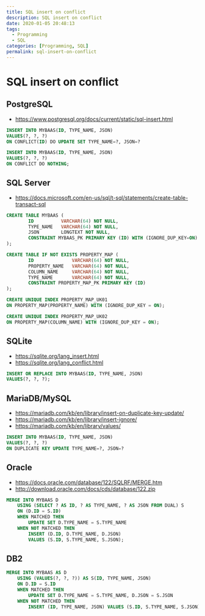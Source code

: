 ```yaml
---
title: SQL insert on conflict
description: SQL insert on conflict
date: 2020-01-05 20:48:13
tags:
  - Programming
  - SQL
categories: [Programming, SQL]
permalink: sql-insert-on-conflict
---
```


# SQL insert on conflict

## PostgreSQL

- https://www.postgresql.org/docs/current/static/sql-insert.html

```sql
INSERT INTO MYBAAS(ID, TYPE_NAME, JSON)
VALUES(?, ?, ?)
ON CONFLICT(ID) DO UPDATE SET TYPE_NAME=?, JSON=?

INSERT INTO MYBAAS(ID, TYPE_NAME, JSON)
VALUES(?, ?, ?)
ON CONFLICT DO NOTHING;
```

## SQL Server

- https://docs.microsoft.com/en-us/sql/t-sql/statements/create-table-transact-sql

```sql
CREATE TABLE MYBAAS (
        ID          VARCHAR(64) NOT NULL,
        TYPE_NAME   VARCHAR(64) NOT NULL,
        JSON        LONGTEXT NOT NULL,
        CONSTRAINT MYBAAS_PK PRIMARY KEY (ID) WITH (IGNORE_DUP_KEY=ON)
);

CREATE TABLE IF NOT EXISTS PROPERTY_MAP (
        ID              VARCHAR(64) NOT NULL,
        PROPERTY_NAME   VARCHAR(64) NOT NULL,
        COLUMN_NAME     VARCHAR(64) NOT NULL,
        TYPE_NAME       VARCHAR(64) NOT NULL,
        CONSTRAINT PROPERTY_MAP_PK PRIMARY KEY (ID)
);

CREATE UNIQUE INDEX PROPERTY_MAP_UK01
ON PROPERTY_MAP(PROPERTY_NAME) WITH (IGNORE_DUP_KEY = ON);

CREATE UNIQUE INDEX PROPERTY_MAP_UK02
ON PROPERTY_MAP(COLUMN_NAME) WITH (IGNORE_DUP_KEY = ON);
```

## SQLite

- https://sqlite.org/lang_insert.html
- https://sqlite.org/lang_conflict.html

```sql
INSERT OR REPLACE INTO MYBAAS(ID, TYPE_NAME, JSON)
VALUES(?, ?, ?);
```

## MariaDB/MySQL

- https://mariadb.com/kb/en/library/insert-on-duplicate-key-update/
- https://mariadb.com/kb/en/library/insert-ignore/
- https://mariadb.com/kb/en/library/values/

```sql
INSERT INTO MYBAAS(ID, TYPE_NAME, JSON)
VALUES(?, ?, ?)
ON DUPLICATE KEY UPDATE TYPE_NAME=?, JSON=?
```

## Oracle

- https://docs.oracle.com/database/122/SQLRF/MERGE.htm
- http://download.oracle.com/docs/cds/database/122.zip

```sql
MERGE INTO MYBAAS D
    USING (SELECT ? AS ID, ? AS TYPE_NAME, ? AS JSON FROM DUAL) S
    ON (D.ID = S.ID)
    WHEN MATCHED THEN
        UPDATE SET D.TYPE_NAME = S.TYPE_NAME
    WHEN NOT MATCHED THEN
        INSERT (D.ID, D.TYPE_NAME, D.JSON)
        VALUES (S.ID, S.TYPE_NAME, S.JSON);
```

## DB2

```sql
MERGE INTO MYBAAS AS D
    USING (VALUES(?, ?, ?)) AS S(ID, TYPE_NAME, JSON)
    ON D.ID = S.ID
    WHEN MATCHED THEN
        UPDATE SET D.TYPE_NAME = S.TYPE_NAME, D.JSON = S.JSON
    WHEN NOT MATCHED THEN
        INSERT (ID, TYPE_NAME, JSON) VALUES (S.ID, S.TYPE_NAME, S.JSON);
```
